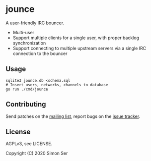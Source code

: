 # jounce

A user-friendly IRC bouncer.

- Multi-user
- Support multiple clients for a single user, with proper backlog
  synchronization
- Support connecting to multiple upstream servers via a single IRC connection
  to the bouncer

## Usage

    sqlite3 jounce.db <schema.sql
    # Insert users, networks, channels to database
    go run ./cmd/jounce

## Contributing

Send patches on the [mailing list], report bugs on the [issue tracker].

## License

AGPLv3, see LICENSE.

Copyright (C) 2020 Simon Ser

[mailing list]: https://lists.sr.ht/~emersion/public-inbox
[issue tracker]: https://todo.sr.ht/~emersion/jounce
